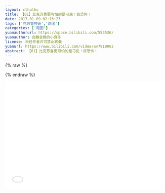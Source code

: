 ```yaml
---
layout: cthulhu
title: 【01】比克苏鲁更可怕的是刁民！巨恐怖！
date: 2017-01-09 02:16:23
tags: ['克苏鲁神话','跑团']
categories: ['跑团']
yuanauthorurl: https://space.bilibili.com/553536/
yuanauthor: 会蹦会跳的小真冬
license: 未经作者许可禁止转载
yuanurl: https://www.bilibili.com/video/av7919902
abstract: 【01】比克苏鲁更可怕的是刁民！巨恐怖！
---
```

{% raw %}
<style>
.hhw {
    position: relative;
    width: 100%;
    height: 0;
    padding-bottom: 69%;
}
.video {
    position: absolute;
    top: 0;
    left: 0;
    width: 100%;
    height: 100%;
}
</style>
{% endraw %}
<div class="hhw">
<iframe src="//player.bilibili.com/player.html?aid=7919902&cid=13002785&page=1" frameborder="0" allowfullscreen class="video"></iframe>
</div>